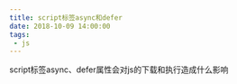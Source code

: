 ```yaml
---
title: script标签async和defer
date: 2018-10-09 14:00:00
tags:
 - js
---
```

script标签async、defer属性会对js的下载和执行造成什么影响

<!-- more -->


